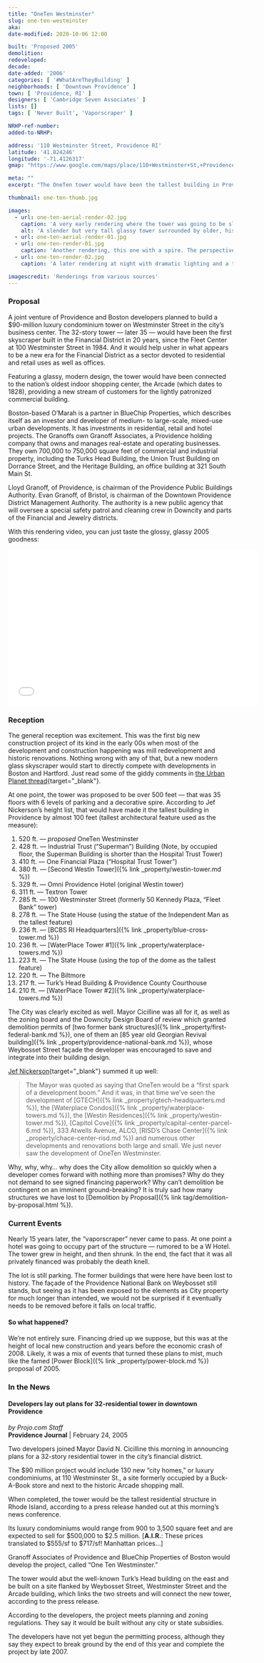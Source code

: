 ```yaml
---
title: "OneTen Westminster"
slug: one-ten-westminster
aka: 
date-modified: 2020-10-06 12:00

built: 'Proposed 2005'
demolition: 
redeveloped: 
decade:
date-added: '2006'
categories: [ '#WhatAreTheyBuilding' ]
neighborhoods: [ 'Downtown Providence' ]
town: [ 'Providence, RI' ]
designers: [ 'Cambridge Seven Associates' ]
lists: []
tags: [ 'Never Built', 'Vaporscraper' ]

NRHP-ref-number:
added-to-NRHP:

address: '110 Westminster Street, Providence RI'
latitude: '41.824246'
longitude: '-71.4126317'
gmap: "https://www.google.com/maps/place/110+Westminster+St,+Providence,+RI+02903/@41.824246,-71.4126317,17z/data=!3m1!4b1!4m5!3m4!1s0x89e445169e4ba73b:0x7331bdbad6cafba7!8m2!3d41.824246!4d-71.410443"

meta: ""
excerpt: "The OneTen tower would have been the tallest building in Providence, and the tallest residential tower in New England at the time."

thumbnail: one-ten-thumb.jpg

images:
  - url: one-ten-aerial-render-02.jpg
    caption: 'A very early rendering where the tower was going to be slightly shorter than the Industrial Trust'
    alt: 'A slender but very tall glassy tower surrounded by older, historic architecture in the financial district of downtown Providence'
  - url: one-ten-aerial-render-01.jpg
  - url: one-ten-render-01.jpg
    caption: 'Another rendering, this one with a spire. The perspective seems a bit skewed to make it look very tall'
  - url: one-ten-render-02.jpg
    caption: 'A later rendering at night with dramatic lighting and a taller height'

imagescredit: 'Renderings from various sources'
---
```


### Proposal

A joint venture of Providence and Boston developers planned to build a $90-million luxury condominium tower on Westminster Street in the city’s business center. The 32-story tower — later 35 —  would have been the first skyscraper built in the Financial District in 20 years, since the Fleet Center at 100 Westminster Street in 1984. And it would help usher in what appears to be a new era for the Financial District as a sector devoted to residential and retail uses as well as offices.

Featuring a glassy, modern design, the tower would have been connected to the nation’s oldest indoor shopping center, the Arcade (which dates to 1828), providing a new stream of customers for the lightly patronized commercial building.

Boston-based O’Marah is a partner in BlueChip Properties, which describes itself as an investor and developer of medium- to large-scale, mixed-use urban developments. It has investments in residential, retail and hotel projects. The Granoffs own Granoff Associates, a Providence holding company that owns and manages real-estate and operating businesses. They own 700,000 to 750,000 square feet of commercial and industrial property, including the Turks Head Building, the Union Trust Building on Dorrance Street, and the Heritage Building, an office building at 321 South Main St.

Lloyd Granoff, of Providence, is chairman of the Providence Public Buildings Authority. Evan Granoff, of Bristol, is chairman of the Downtown Providence District Management Authority. The authority is a new public agency that will oversee a special safety patrol and cleaning crew in Downcity and parts of the Financial and Jewelry districts.

With this rendering video, you can just taste the glossy, glassy 2005 goodness:

<div class="embed__video embed__video--aspect-8-5"><iframe width="560" height="350" src="//www.youtube.com/embed/Nvgc9DuTbyM" frameborder="0" allow="clipboard-write; encrypted-media; gyroscope" allowfullscreen></iframe></div>


### Reception

The general reception was excitement. This was the first big new construction project of its kind in the early 00s when most of the development and construction happening was mill redevelopment and historic renovations. Nothing wrong with any of that, but a new modern glass skyscraper would start to directly compete with developments in Boston and Hartford. Just read some of the giddy comments in [the Urban Planet thread](//www.urbanplanet.org/forums/topic/9032-postponed-110-westminster-street){target="_blank"}.

At one point, the tower was proposed to be over 500 feet — that was 35 floors with 6 levels of parking and a decorative spire. According to Jef Nickerson’s height list, that would have made it the tallest building in Providence by almost 100 feet (tallest architectural feature used as the measure): 

1. 520 ft. — _proposed_ OneTen Westminster
1. 428 ft. — Industrial Trust (“Superman”) Building (Note, by occupied floor, the Superman Building is shorter than the Hospital Trust Tower)
1. 410 ft. — One Financial Plaza (“Hospital Trust Tower”)
1. 380 ft. — [Second Westin Tower]({% link _property/westin-tower.md %})
1. 329 ft. — Omni Providence Hotel (original Westin tower)
1. 311 ft. — Textron Tower
1. 285 ft. — 100 Westminster Street (formerly 50 Kennedy Plaza, “Fleet Bank” tower)
1. 278 ft. — The State House (using the statue of the Independent Man as the tallest feature)
1. 236 ft. — [BCBS RI Headquarters]({% link _property/blue-cross-tower.md %})
1. 236 ft. — [WaterPlace Tower #1]({% link _property/waterplace-towers.md %})
1. 223 ft. — The State House (using the top of the dome as the tallest feature)
1. 220 ft. — The Biltmore
1. 217 ft. — Turk’s Head Building & Providence County Courthouse
1. 210 ft. — [WaterPlace Tower #2]({% link _property/waterplace-towers.md %})

The City was clearly excited as well. Mayor Cicilline was all for it, as well as the zoning board and the Downcity Design Board of review which granted demolition permits of [two former bank structures]({% link _property/first-federal-bank.md %}), one of them an [85 year old Georgian Revival building]({% link _property/providence-national-bank.md %}), whose Weybosset Street façade the developer was encouraged to save and integrate into their building design. 

[Jef Nickerson](//www.gcpvd.org/2009/02/24/vaporscraper-first-spark/){target="_blank"} summed it up well:

> The Mayor was quoted as saying that OneTen would be a “first spark of a development boom.” And it was, in that time we’ve seen the development of [GTECH]({% link _property/gtech-headquarters.md %}), the [Waterplace Condos]({% link _property/waterplace-towers.md %}), the [Westin Residences]({% link _property/westin-tower.md %}), [Capitol Cove]({% link _property/capital-center-parcel-6.md %}), 333 Atwells Avenue, ALCO, [RISD’s Chase Center]({% link _property/chace-center-risd.md %}) and numerous other developments and renovations both large and small. We just never saw the development of OneTen Westminster.

Why, why, why… why does the City allow demolition so quickly when a developer comes forward with nothing more than promises? Why do they not demand to see signed financing paperwork? Why can’t demolition be contingent on an imminent ground-breaking? It is truly sad how many structures we have lost to [Demolition by Proposal]({% link tag/demolition-by-proposal.html %}).


### Current Events

Nearly 15 years later, the “vaporscraper” never came to pass. At one point a hotel was going to occupy part of the structure — rumored to be a W Hotel. The tower grew in height, and then shrunk. In the end, the fact that it was all privately financed was probably the death knell. 

The lot is still parking. The former buildings that were here have been lost to history. The façade of the Providence National Bank on Weybosset still stands, but seeing as it has been exposed to the elements as City property for much longer than intended, we would not be surprised if it eventually needs to be removed before it falls on local traffic. 

#### So what happened?

We’re not entirely sure. Financing dried up we suppose, but this was at the height of local new construction and years before the economic crash of 2008. Likely, it was a mix of events that turned these plans to mist, much like the famed [Power Block]({% link _property/power-block.md %}) proposal of 2005. 


### In the News

#### Developers lay out plans for 32-residential tower in downtown Providence

_by Projo.com Staff_  
**Providence Journal** | February 24, 2005

Two developers joined Mayor David N. Cicilline this morning in announcing plans for a 32-story residential tower in the city’s financial district.

The $90 million project would include 130 new “city homes,” or luxury condominiums, at 110 Westminster St., a site formerly occupied by a Buck-A-Book store and next to the historic Arcade shopping mall. 

When completed, the tower would be the tallest residential structure in Rhode Island, according to a press release handed out at this morning’s news conference.

Its luxury condominiums would range from 900 to 3,500 square feet and are expected to sell for $500,000 to $2.5 million. [**A.I.R.**: These prices translated to $555/sf to $717/sf! Manhattan prices…]

Granoff Associates of Providence and BlueChip Properties of Boston would develop the project, called “One Ten Westminster.” 

The tower would abut the well-known Turk’s Head building on the east and be built on a site flanked by Weybosset Street, Westminster Street and the Arcade building, which links the two streets and will connect the new tower, according to the press release.

According to the developers, the project meets planning and zoning regulations. They say it would be built without any city or state subsidies.

The developers have not yet begun the permitting process, although they say they expect to break ground by the end of this year and complete the project by late 2007.
